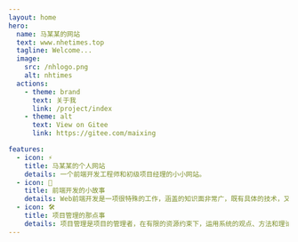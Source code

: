 ```yaml
---
layout: home
hero:
  name: 马某某的网站
  text: www.nhetimes.top
  tagline: Welcome...
  image:
    src: /nhlogo.png
    alt: nhtimes
  actions:
    - theme: brand
      text: 关于我
      link: /project/index
    - theme: alt
      text: View on Gitee
      link: https://gitee.com/maixing

features:
  - icon: ⚡️
    title: 马某某的个人网站
    details: 一个前端开发工程师和初级项目经理的小小网站。
  - icon: 🖖
    title: 前端开发的小故事
    details: Web前端开发是一项很特殊的工作，涵盖的知识面非常广，既有具体的技术，又有抽象的理念。简单地说，它的主要职能就是把网站的界面更好地呈现给用户。
  - icon: 🛠️
    title: 项目管理的那点事
    details: 项目管理是项目的管理者，在有限的资源约束下，运用系统的观点、方法和理论，对项目涉及的全部工作进行有效地管理。即从项目的投资决策开始到项目结束的全过程进行计划、组织、指挥、协调、控制和评价，以实现项目的目标。
---
```

<style>
    :root {
  --vp-home-hero-name-color: transparent;
  --vp-home-hero-name-background: -webkit-linear-gradient(120deg, #bd34fe, #41d1ff);
}
</style>
